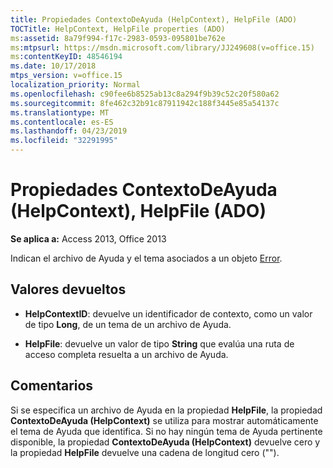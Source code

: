 ```yaml
---
title: Propiedades ContextoDeAyuda (HelpContext), HelpFile (ADO)
TOCTitle: HelpContext, HelpFile properties (ADO)
ms:assetid: 8a79f994-f17c-2983-0593-095801be762e
ms:mtpsurl: https://msdn.microsoft.com/library/JJ249608(v=office.15)
ms:contentKeyID: 48546194
ms.date: 10/17/2018
mtps_version: v=office.15
localization_priority: Normal
ms.openlocfilehash: c90fee6b8525ab13c8a294f9b39c52c20f580a62
ms.sourcegitcommit: 8fe462c32b91c87911942c188f3445e85a54137c
ms.translationtype: MT
ms.contentlocale: es-ES
ms.lasthandoff: 04/23/2019
ms.locfileid: "32291995"
---
```

# <a name="helpcontext-helpfile-properties-ado"></a>Propiedades ContextoDeAyuda (HelpContext), HelpFile (ADO)

**Se aplica a:** Access 2013, Office 2013

Indican el archivo de Ayuda y el tema asociados a un objeto [Error](error-object-ado.md).

## <a name="return-values"></a>Valores devueltos

- **HelpContextID**: devuelve un identificador de contexto, como un valor de tipo **Long**, de un tema de un archivo de Ayuda.

- **HelpFile**: devuelve un valor de tipo **String** que evalúa una ruta de acceso completa resuelta a un archivo de Ayuda.

## <a name="remarks"></a>Comentarios

Si se especifica un archivo de Ayuda en la propiedad **HelpFile**, la propiedad **ContextoDeAyuda (HelpContext)** se utiliza para mostrar automáticamente el tema de Ayuda que identifica. Si no hay ningún tema de Ayuda pertinente disponible, la propiedad **ContextoDeAyuda (HelpContext)** devuelve cero y la propiedad **HelpFile** devuelve una cadena de longitud cero ("").

